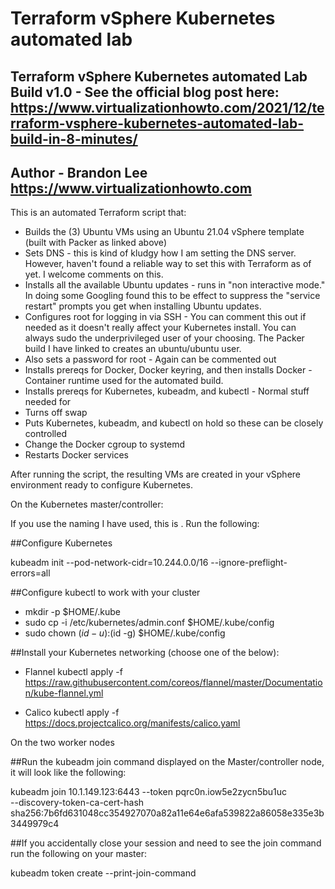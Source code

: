 # Terraform vSphere Kubernetes automated lab
## Terraform vSphere Kubernetes automated Lab Build v1.0 - See the official blog post here: https://www.virtualizationhowto.com/2021/12/terraform-vsphere-kubernetes-automated-lab-build-in-8-minutes/ 
## Author - Brandon Lee https://www.virtualizationhowto.com

This is an automated Terraform script that:

- Builds the (3) Ubuntu VMs using an Ubuntu 21.04 vSphere template (built with Packer as linked above)
- Sets DNS - this is kind of kludgy how I am setting the DNS server.  However, haven't found a reliable way to set this with Terraform as of yet.  I welcome comments on this.
- Installs all the available Ubuntu updates - runs in "non interactive mode."  In doing some Googling found this to be effect to suppress the "service restart" prompts you get when installing Ubuntu updates.
- Configures root for logging in via SSH - You can comment this out if needed as it doesn't really affect your Kubernetes install.  You can always sudo the underprivileged user of your choosing.  The Packer build I have linked to creates an ubuntu/ubuntu user.
- Also sets a password for root - Again can be commented out
- Installs prereqs for Docker, Docker keyring, and then installs Docker - Container runtime used for the automated build.
- Installs prereqs for Kubernetes, kubeadm, and kubectl - Normal stuff needed for 
- Turns off swap
- Puts Kubernetes, kubeadm, and kubectl on hold so these can be closely controlled
- Change the Docker cgroup to systemd
- Restarts Docker services

After running the script, the resulting VMs are created in your vSphere environment ready to configure Kubernetes.


On the Kubernetes master/controller:

If you use the naming I have used, this is .  Run the following:

##Configure Kubernetes

kubeadm init --pod-network-cidr=10.244.0.0/16 --ignore-preflight-errors=all

##Configure kubectl to work with your cluster

- mkdir -p $HOME/.kube
- sudo cp -i /etc/kubernetes/admin.conf $HOME/.kube/config
- sudo chown $(id -u):$(id -g) $HOME/.kube/config

##Install your Kubernetes networking (choose one of the below):

- Flannel
  kubectl apply -f https://raw.githubusercontent.com/coreos/flannel/master/Documentation/kube-flannel.yml

- Calico
  kubectl apply -f https://docs.projectcalico.org/manifests/calico.yaml</code></pre>



On the two worker nodes

##Run the kubeadm join command displayed on the Master/controller node, it will look like the following:

kubeadm join 10.1.149.123:6443 --token pqrc0n.iow5e2zycn5bu1uc \
        --discovery-token-ca-cert-hash sha256:7b6fd631048cc354927070a82a11e64e6afa539822a86058e335e3b3449979c4

##If you accidentally close your session and need to see the join command run the following on your master:

kubeadm token create --print-join-command
